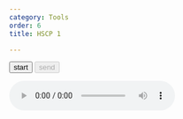 ```yaml
---
category: Tools
order: 6
title: HSCP 1

---
```

<script src="{{ site.baseurl }}/scripts/track.js"></script>
<script src="{{ site.baseurl }}/scripts/speech.js"></script>


  <div class="chat-container">
    <div class="chat-box" id="chatBox">
    </div>
    <div class="input-area">
        <button id="start-btn">start</button>
        <button id="stop-btn" onclick="sendMessage()" disabled>send</button>
        <p id="transcription"></p>
        <audio id="audioPlayer" controls></audio>
    </div>
  </div>


<script>
    let counter = 0;
    let transcriptionStr="";
    let workSheet={
    "intro":[
    "எச் எஸ் சி பி ஒன்றுக்கு உங்களை வரவேற்கிறோம்", "இன்றைய தலைப்பு \"பூங்கா\""
    ],
    "conversations":[
    "நீ பூங்காவிற்கு சென்றிருக்கிறாயா?",
    "பூங்காவில் என்ன பார்த்தாய் ?",
    "பூங்காவில் விளையாட உனக்கு பிடிக்குமா ?",
    "உனக்கு பிடித்த பூங்காவின் பெயர் என்ன ?",
    "பூங்காவில் என்ன செய்வாய் ?"
    ],
    "words": [
    ],
    "test": [
    ]
  };
   
    tracker();
    async function sendMessage() {
      const userInput = transcriptionStr;// document.getElementById('transcription');
      const message = userInput.textContent.trim();
      
      if (message && workSheet && workSheet.conversations&& workSheet.conversations.length > counter) {
        // Display the sent message
        displayMessage(message, 'sent');
        
        // Clear input field
        userInput.value = '';

        // Simulate receiving a response after a brief delay
          const botResponse = workSheet.conversations[counter];
          counter++;
         const audioPlayer = document.getElementById('audioPlayer');
          displayMessage(botResponse, 'received');
         await speakApi(botResponse,audioPlayer)
      }
    }

    // Function to display a message
    function displayMessage(message, type) {
      const chatBox = document.getElementById('chatBox');
      
      const msgElement = document.createElement('div');
      msgElement.classList.add('message', type);
      msgElement.textContent = message;
      
      chatBox.appendChild(msgElement);
      chatBox.scrollTop = chatBox.scrollHeight;  // Scroll to the bottom
    }

    // Optionally, focus the input field on page load
    window.onload = function() {
      document.getElementById('start-btn').focus();
    };
        // Check if the browser supports the Web Speech API
 
        if (!('webkitSpeechRecognition' in window)) {
            alert('Sorry, your browser does not support speech recognition.');
        } else {
        
        window.SpeechRecognition = window.SpeechRecognition
            || window.webkitSpeechRecognition;

        const recognition = new SpeechRecognition();
            recognition.lang = 'ta';
            // const recognition = new webkitSpeechRecognition(); // Create a new instance of SpeechRecognition
                
            recognition.continuous = true; // Keep recognizing speech continuously
            recognition.interimResults = true; // Show interim results

            const startBtn = document.getElementById('start-btn');
            const stopBtn = document.getElementById('stop-btn');
            const transcription = document.getElementById('transcription');

            startBtn.addEventListener('click', () => {
                recognition.start(); // Start the speech recognition
                startBtn.disabled = true;
                stopBtn.disabled = false;
            });

            stopBtn.addEventListener('click', () => {
                recognition.stop(); // Stop the speech recognition
                startBtn.disabled = false;
                stopBtn.disabled = true;
            });

            recognition.onresult = (event) => {
                let interimTranscript = '';
                let finalTranscript = '';

                for (let i = 0; i < event.results.length; i++) {
                    const transcript = event.results[i][0].transcript;
                    if (event.results[i].isFinal) {
                        finalTranscript += transcript;
                    } else {
                        interimTranscript += transcript;
                    }
                }
                transcriptionStr=finalTranscript
                transcription.innerHTML = `${finalTranscript}`;
            };

            recognition.onerror = (event) => {
                console.error('Speech recognition error detected: ' + event.error);
            };

            recognition.onend = () => {
                startBtn.disabled = false;
                stopBtn.disabled = true;
            };
            
        }
</script>

<!-- ####பேச்ton">பதிவைத் தொடங்கவும்</button>
<button id="speechStopButton" disabled>பதிவு செய்வதை நிறுத்து</button>
<a id="speechDownloadLink" style="display:none;">பதிவிறக்கவும்</a>சைப் பதிவுசெய்து பதிவிறக்கவும்
<script src="https://cdnjs.cloudflare.com/ajax/libs/jszip/3.7.1/jszip.min.js"></script>
<button id="speechStartBut -->
<div id="tracker"></div>
<!-- <script src="{{ site.baseurl }}/scripts/recorder.js"></script> -->

